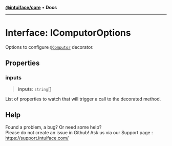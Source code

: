 [**@intuiface/core**](../README.md) • **Docs**

***

# Interface: IComputorOptions

Options to configure [`@Computor`](../functions/Computor.md) decorator.

## Properties

### inputs

> **inputs**: `string`[]

List of properties to watch that will trigger a call to the decorated method.


## Help
Found a problem, a bug? Or need some help?  
Please do not create an issue in Github! Ask us via our Support page : https://support.intuiface.com/